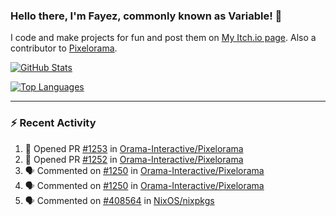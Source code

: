 ### Hello there, I'm Fayez, commonly known as Variable! 👋
I code and make projects for fun and post them on [My Itch.io page](https://variable-industries.itch.io/). Also a contributor to [Pixelorama](https://github.com/Orama-Interactive/Pixelorama).

[![GitHub Stats](https://github-readme-stats.vercel.app/api/?username=Variable-ind&show_icons=true&theme=merko)](https://github.com/anuraghazra/github-readme-stats)

[![Top Languages](https://github-readme-stats.vercel.app/api/top-langs/?username=Variable-ind&layout=compact&theme=merko)](https://github.com/anuraghazra/github-readme-stats)

---

### :zap: Recent Activity

<!--START_SECTION:activity-->
1. 💪 Opened PR [#1253](https://github.com/Orama-Interactive/Pixelorama/pull/1253) in [Orama-Interactive/Pixelorama](https://github.com/Orama-Interactive/Pixelorama)
2. 💪 Opened PR [#1252](https://github.com/Orama-Interactive/Pixelorama/pull/1252) in [Orama-Interactive/Pixelorama](https://github.com/Orama-Interactive/Pixelorama)
3. 🗣 Commented on [#1250](https://github.com/Orama-Interactive/Pixelorama/issues/1250#issuecomment-2906954350) in [Orama-Interactive/Pixelorama](https://github.com/Orama-Interactive/Pixelorama)
4. 🗣 Commented on [#1250](https://github.com/Orama-Interactive/Pixelorama/issues/1250#issuecomment-2906942051) in [Orama-Interactive/Pixelorama](https://github.com/Orama-Interactive/Pixelorama)
5. 🗣 Commented on [#408564](https://github.com/NixOS/nixpkgs/issues/408564#issuecomment-2906884905) in [NixOS/nixpkgs](https://github.com/NixOS/nixpkgs)
<!--END_SECTION:activity-->

<!--
**Variable-ind/Variable-ind** is a ✨ _special_ ✨ repository because its `README.md` (this file) appears on your GitHub profile.

Here are some ideas to get you started:
- 🌱 I’m currently studying at ...
- 🔭 I’m currently working on ...
- 👯 I’m looking to collaborate on ...
- 🤔 I’m looking for help with ...
- 💬 Ask me about ...
- 📫 How to reach me: ...
- ⚡ Fun fact: ...
-->

